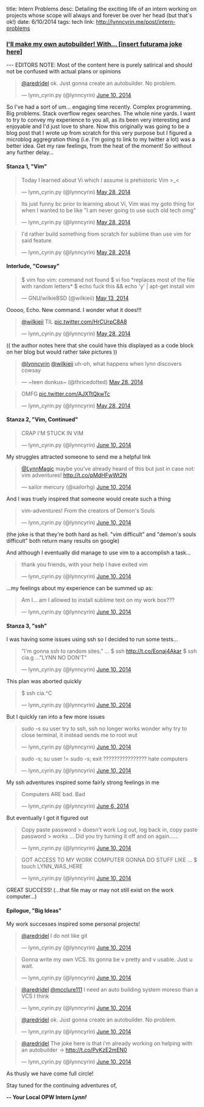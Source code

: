 title: Intern Problems
desc: Detailing the exciting life of an intern working on projects whose scope will always and forever be over her head (but that's ok!)
date: 6/10/2014
tags: tech
link: http://lynncyrin.me/post/intern-problems

### [I'll make my own autobuilder! With... [insert futurama joke here]](http://lynncyrin.me/post/intern-problems)

--- EDITORS NOTE: Most of the content here is purely satirical and should not be confused with actual plans or opinions

<blockquote class="twitter-tweet" data-conversation="none" lang="en"><p><a href="https://twitter.com/aredridel">@aredridel</a> ok. Just gonna create an autobuilder. No problem.</p>&mdash; lynn_cyrin.py (@lynncyrin) <a href="https://twitter.com/lynncyrin/statuses/476337912666005504">June 10, 2014</a></blockquote>
<script async src="//platform.twitter.com/widgets.js" charset="utf-8"></script>

<readmore></readmore>

So I've had a sort of um... engaging time recently. Complex programming. Big problems. Stack overflow regex searches. The whole nine yards. I want to try to convey my experience to you all, as its been very interesting and enjoyable and I'd just love to share. Now this originally was going to be a blog post that I wrote up from scratch for this very purpose but I figured a microblog aggregration thing (i.e. I'm going to link to my twitter a lot) was a better idea. Get my raw feelings, from the heat of the moment! So without any further delay...

#### Stanza 1, "Vim"

<blockquote class="twitter-tweet" lang="en"><p>Today I learned about Vi which I assume is prehistoric Vim &gt;_&lt;</p>&mdash; lynn_cyrin.py (@lynncyrin) <a href="https://twitter.com/lynncyrin/statuses/471458144934051840">May 28, 2014</a></blockquote>
<script async src="//platform.twitter.com/widgets.js" charset="utf-8"></script>

<blockquote class="twitter-tweet" lang="en"><p>Its just funny bc prior to learning about Vi, Vim was my goto thing for when I wanted to be like &quot;I am never going to use such old tech omg&quot;</p>&mdash; lynn_cyrin.py (@lynncyrin) <a href="https://twitter.com/lynncyrin/statuses/471459507898286080">May 28, 2014</a></blockquote>
<script async src="//platform.twitter.com/widgets.js" charset="utf-8"></script>

<blockquote class="twitter-tweet" lang="en"><p>I&#39;d rather build something from scratch for sublime than use vim for said feature</p>&mdash; lynn_cyrin.py (@lynncyrin) <a href="https://twitter.com/lynncyrin/statuses/471460492855095296">May 28, 2014</a></blockquote>
<script async src="//platform.twitter.com/widgets.js" charset="utf-8"></script>

#### Interlude, "Cowsay"

<blockquote class="twitter-tweet" lang="en"><p>$ vim foo&#10;vim: command not found&#10;$ vi foo&#10;*replaces most of the file with random letters*&#10;$ echo fuck this &amp;&amp; echo &#39;y&#39; | apt-get install vim</p>&mdash; GNU/wilkieBSD (@wilkieii) <a href="https://twitter.com/wilkieii/statuses/466265965215625217">May 13, 2014</a></blockquote>
<script async src="//platform.twitter.com/widgets.js" charset="utf-8"></script>

Ooooo, Echo. New command. I wonder what it does!!!

<blockquote class="twitter-tweet" lang="en"><p><a href="https://twitter.com/wilkieii">@wilkieii</a> TIL <a href="http://t.co/HrCUrpC8A8">pic.twitter.com/HrCUrpC8A8</a></p>&mdash; lynn_cyrin.py (@lynncyrin) <a href="https://twitter.com/lynncyrin/statuses/471460328589381632">May 28, 2014</a></blockquote>
<script async src="//platform.twitter.com/widgets.js" charset="utf-8"></script>

(( the author notes here that she could have this displayed as a code block on her blog but would rather take pictures ))

<blockquote class="twitter-tweet" data-conversation="none" lang="en"><p><a href="https://twitter.com/lynncyrin">@lynncyrin</a> <a href="https://twitter.com/wilkieii">@wilkieii</a> uh-oh, what happens when lynn discovers cowsay</p>&mdash; ~teen donkus~ (@thricedotted) <a href="https://twitter.com/thricedotted/statuses/471460728306548736">May 28, 2014</a></blockquote>
<script async src="//platform.twitter.com/widgets.js" charset="utf-8"></script>

<blockquote class="twitter-tweet" lang="en"><p>OMFG <a href="http://t.co/AJXTtQkwTc">pic.twitter.com/AJXTtQkwTc</a></p>&mdash; lynn_cyrin.py (@lynncyrin) <a href="https://twitter.com/lynncyrin/statuses/471461876476284928">May 28, 2014</a></blockquote>
<script async src="//platform.twitter.com/widgets.js" charset="utf-8"></script>

#### Stanza 2, "Vim, Continued"

<blockquote class="twitter-tweet" lang="en"><p>CRAP I&#39;M STUCK IN VIM</p>&mdash; lynn_cyrin.py (@lynncyrin) <a href="https://twitter.com/lynncyrin/statuses/476276608404189184">June 10, 2014</a></blockquote>
<script async src="//platform.twitter.com/widgets.js" charset="utf-8"></script>

My struggles attracted someone to send me a helpful link

<blockquote class="twitter-tweet" data-conversation="none" lang="en"><p><a href="https://twitter.com/LynnMagic">@LynnMagic</a> maybe you&#39;ve already heard of this but just in case not: vim adventures! <a href="http://t.co/pMdHFwWt2N">http://t.co/pMdHFwWt2N</a></p>&mdash; sailor mercury (@sailorhg) <a href="https://twitter.com/sailorhg/statuses/476155213854683136">June 10, 2014</a></blockquote>
<script async src="//platform.twitter.com/widgets.js" charset="utf-8"></script>

And I was truely inspired that someone would create such a thing

<blockquote class="twitter-tweet" lang="en"><p>vim-adventures!&#10;&#10;From the creators of Demon&#39;s Souls</p>&mdash; lynn_cyrin.py (@lynncyrin) <a href="https://twitter.com/lynncyrin/statuses/476276900701036545">June 10, 2014</a></blockquote>
<script async src="//platform.twitter.com/widgets.js" charset="utf-8"></script>

(the joke is that they're both hard as hell. "vim difficult" and "demon's souls difficult" both return many results on google)

And although I eventually did manage to use vim to a accomplish a task...

<blockquote class="twitter-tweet" lang="en"><p>thank you friends, with your help I have exited vim</p>&mdash; lynn_cyrin.py (@lynncyrin) <a href="https://twitter.com/lynncyrin/statuses/476276751425740800">June 10, 2014</a></blockquote>
<script async src="//platform.twitter.com/widgets.js" charset="utf-8"></script>


...my feelings about my experience can be summed up as:

<blockquote class="twitter-tweet" lang="en"><p>Am I... am I allowed to install sublime text on my work box???</p>&mdash; lynn_cyrin.py (@lynncyrin) <a href="https://twitter.com/lynncyrin/statuses/476276971203088384">June 10, 2014</a></blockquote>
<script async src="//platform.twitter.com/widgets.js" charset="utf-8"></script>

#### Stanza 3, "ssh"

I was having some issues using ssh so I decided to run some tests...

<blockquote class="twitter-tweet" lang="en"><p>&quot;I&#39;m gonna ssh to random sites.&quot;&#10;&#10;...&#10;&#10;$ ssh <a href="http://t.co/Eonaj4Akar">http://t.co/Eonaj4Akar</a>&#10;&#10;$ ssh cia.g ...&quot;LYNN NO DON&#39;T&quot;</p>&mdash; lynn_cyrin.py (@lynncyrin) <a href="https://twitter.com/lynncyrin/statuses/476275996161613824">June 10, 2014</a></blockquote>
<script async src="//platform.twitter.com/widgets.js" charset="utf-8"></script>

This plan was aborted quickly

<blockquote class="twitter-tweet" lang="en"><p>$ ssh cia.^C</p>&mdash; lynn_cyrin.py (@lynncyrin) <a href="https://twitter.com/lynncyrin/statuses/476276036603092992">June 10, 2014</a></blockquote>
<script async src="//platform.twitter.com/widgets.js" charset="utf-8"></script>

But I quickly ran into a few more issues

<blockquote class="twitter-tweet" lang="en"><p>sudo -s&#10;su user&#10;&#10;try to ssh, ssh no longer works&#10;&#10;wonder why&#10;&#10;try to close terminal, it instead sends me to root&#10;&#10;wut</p>&mdash; lynn_cyrin.py (@lynncyrin) <a href="https://twitter.com/lynncyrin/statuses/476276138944122880">June 10, 2014</a></blockquote>
<script async src="//platform.twitter.com/widgets.js" charset="utf-8"></script>

<blockquote class="twitter-tweet" lang="en"><p>sudo -s; su user != sudo -s; exit&#10;&#10;????????????????&#10;&#10;hate computers</p>&mdash; lynn_cyrin.py (@lynncyrin) <a href="https://twitter.com/lynncyrin/statuses/476276244783181824">June 10, 2014</a></blockquote>
<script async src="//platform.twitter.com/widgets.js" charset="utf-8"></script>

My ssh adventures inspired some fairly strong feelings in me

<blockquote class="twitter-tweet" lang="en"><p>Computers ARE bad. Bad</p>&mdash; lynn_cyrin.py (@lynncyrin) <a href="https://twitter.com/lynncyrin/statuses/474724959911038976">June 6, 2014</a></blockquote>
<script async src="//platform.twitter.com/widgets.js" charset="utf-8"></script>

But eventually I got it figured out

<blockquote class="twitter-tweet" lang="en"><p>Copy paste password &gt; doesn&#39;t work&#10;&#10;Log out, log back in, copy paste password &gt; works&#10;&#10;...&#10;&#10;Did you try turning it off and on again......</p>&mdash; lynn_cyrin.py (@lynncyrin) <a href="https://twitter.com/lynncyrin/statuses/476276401566253056">June 10, 2014</a></blockquote>
<script async src="//platform.twitter.com/widgets.js" charset="utf-8"></script>

<blockquote class="twitter-tweet" lang="en"><p>GOT ACCESS TO MY WORK COMPUTER&#10;&#10;GONNA DO STUFF&#10;&#10;LIKE &#10;&#10;...&#10;&#10;$ touch LYNN_WAS_HERE</p>&mdash; lynn_cyrin.py (@lynncyrin) <a href="https://twitter.com/lynncyrin/statuses/476276568134668288">June 10, 2014</a></blockquote>
<script async src="//platform.twitter.com/widgets.js" charset="utf-8"></script>

GREAT SUCCESS! (...that file may or may not still exist on the work computer...)

#### Epilogue, "Big Ideas"

My work successes inspired some personal projects!

<blockquote class="twitter-tweet" data-conversation="none" lang="en"><p><a href="https://twitter.com/aredridel">@aredridel</a> I do not like git</p>&mdash; lynn_cyrin.py (@lynncyrin) <a href="https://twitter.com/lynncyrin/statuses/476332568422273024">June 10, 2014</a></blockquote>
<script async src="//platform.twitter.com/widgets.js" charset="utf-8"></script>

<blockquote class="twitter-tweet" lang="en"><p>Gonna write my own VCS. Its gonna be v pretty and v usable. Just u wait.</p>&mdash; lynn_cyrin.py (@lynncyrin) <a href="https://twitter.com/lynncyrin/statuses/476333255105343488">June 10, 2014</a></blockquote>
<script async src="//platform.twitter.com/widgets.js" charset="utf-8"></script>

<blockquote class="twitter-tweet" data-conversation="none" lang="en"><p><a href="https://twitter.com/aredridel">@aredridel</a> <a href="https://twitter.com/mcclure111">@mcclure111</a> I need an auto building system moreso than a VCS I think</p>&mdash; lynn_cyrin.py (@lynncyrin) <a href="https://twitter.com/lynncyrin/statuses/476337394476544000">June 10, 2014</a></blockquote>
<script async src="//platform.twitter.com/widgets.js" charset="utf-8"></script>

<blockquote class="twitter-tweet" data-conversation="none" lang="en"><p><a href="https://twitter.com/aredridel">@aredridel</a> ok. Just gonna create an autobuilder. No problem.</p>&mdash; lynn_cyrin.py (@lynncyrin) <a href="https://twitter.com/lynncyrin/statuses/476337912666005504">June 10, 2014</a></blockquote>
<script async src="//platform.twitter.com/widgets.js" charset="utf-8"></script>

<blockquote class="twitter-tweet" data-conversation="none" lang="en"><p><a href="https://twitter.com/aredridel">@aredridel</a> The joke here is that i&#39;m already working on helping with an autobuilder -&gt; <a href="http://t.co/PvKzE2mEN0">http://t.co/PvKzE2mEN0</a></p>&mdash; lynn_cyrin.py (@lynncyrin) <a href="https://twitter.com/lynncyrin/statuses/476338215062732800">June 10, 2014</a></blockquote>
<script async src="//platform.twitter.com/widgets.js" charset="utf-8"></script>

As thusly we have come full circle!

Stay tuned for the continuing adventures of,

**-- Your Local OPW Intern _Lynn!_**
